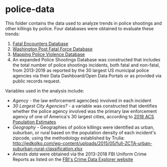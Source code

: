 # police-data
This folder contains the data used to analyze trends in police shootings and other killings by police. Four databases were obtained to evaluate these trends:
1. [Fatal Encounters Database](https://fatalencounters.org/)
2. [Washington Post Fatal Force Database](https://github.com/washingtonpost/data-police-shootings/blob/master/fatal-police-shootings-data.csv)
3. [Mapping Police Violence Database](https://mappingpoliceviolence.org/s/MPVDatasetDownload.xlsx)
4. An expanded Police Shootings Database was constructed that includes the total number of police shootings incidents, both fatal and non-fatal, from 2013-2019 as reported by the 30 largest US municipal police agencies via their Data Dashboard/Open Data Portals or as provided via public records request.

Variables used in the analysis include:
- *Agency* - the law enforcement agenc(ies) involved in each incident
- *30 Largest City Agencies?* - a variable was constructed that identifies whether the police agency involved was the primary law enforcement agency of one of America's 30 largest cities, according to [2018 ACS Population Estimates](https://data.census.gov/cedsci/table?q=United%20States&g=0100000US.160000&tid=ACSDT1Y2018.B01003&hidePreview=true)
- *Geography* - Geographies of police killings were identified as urban, suburban, or rural based on the population density of each incident's zipcode, using the methodology established by Trulia: http://jedkolko.com/wp-content/uploads/2015/05/full-ZCTA-urban-suburban-rural-classification.xlsx
- *Arrests data* were obtained via the 2013-2018 FBI Uniform Crime Reports as listed on the [FBI's Crime Data Explorer website](https://crime-data-explorer.fr.cloud.gov/explorer/national/united-states/arrest)
